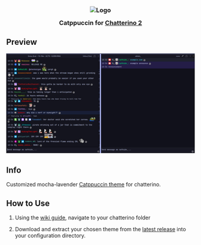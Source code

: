 <h3 align="center">
  <img src="https://raw.githubusercontent.com/catppuccin/catppuccin/main/assets/logos/exports/1544x1544_circle.png" width="100" alt="Logo"/>
  <br/>
  <img src="https://raw.githubusercontent.com/catppuccin/catppuccin/main/assets/misc/transparent.png" height="30" width="0px"/>
  Catppuccin for <a href="https://github.com/chatterino/chatterino2">Chatterino 2</a>
  <img src="https://raw.githubusercontent.com/catppuccin/catppuccin/main/assets/misc/transparent.png" height="30" width="0px"/>
</h3>

## Preview

![catwalk](assets/show.png)

## Info

Customized mocha-lavender <a href='https://github.com/catppuccin/chatterino2'>Catppuccin theme</a> for chatterino. 

## How to Use

1. Using the [wiki guide](https://wiki.chatterino.com/Settings/#where-is-my-chatterino-folder-located), navigate to your chatterino folder

2. Download and extract your chosen theme from the [latest release](https://github.com/safeidv/catppuccin-chatterino2/releases) into your configuration directory.
